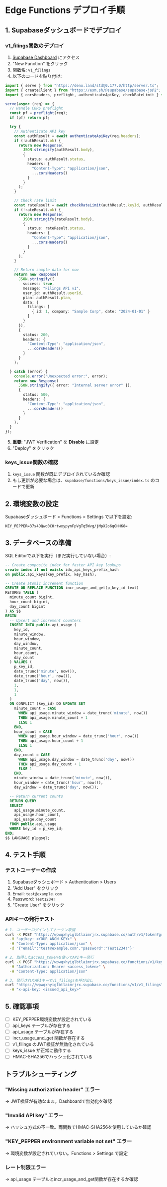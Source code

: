 # Edge Functions デプロイ手順

## 1. Supabaseダッシュボードでデプロイ

### v1_filings関数のデプロイ

1. [Supabase Dashboard](https://supabase.com/dashboard/project/wpwqxhyiglbtlaimrjrx/functions) にアクセス
2. "New Function" をクリック
3. 関数名: `v1_filings`
4. 以下のコードを貼り付け:

```typescript
import { serve } from "https://deno.land/std@0.177.0/http/server.ts";
import { createClient } from "https://esm.sh/@supabase/supabase-js@2";
import { corsHeaders, preflight, authenticateApiKey, checkRateLimit } from "../_shared/utils.ts";

serve(async (req) => {
  // Handle CORS preflight
  const pf = preflight(req);
  if (pf) return pf;

  try {
    // Authenticate API key
    const authResult = await authenticateApiKey(req.headers);
    if (!authResult.ok) {
      return new Response(
        JSON.stringify(authResult.body),
        { 
          status: authResult.status,
          headers: { 
            "Content-Type": "application/json",
            ...corsHeaders() 
          }
        }
      );
    }

    // Check rate limit
    const rateResult = await checkRateLimit(authResult.keyId, authResult.rateLimits);
    if (!rateResult.ok) {
      return new Response(
        JSON.stringify(rateResult.body),
        { 
          status: rateResult.status,
          headers: { 
            "Content-Type": "application/json",
            ...corsHeaders() 
          }
        }
      );
    }

    // Return sample data for now
    return new Response(
      JSON.stringify({
        success: true,
        message: "Filings API v1",
        user_id: authResult.userId,
        plan: authResult.plan,
        data: {
          filings: [
            { id: 1, company: "Sample Corp", date: "2024-01-01" }
          ]
        }
      }),
      { 
        status: 200,
        headers: { 
          "Content-Type": "application/json",
          ...corsHeaders() 
        }
      }
    );

  } catch (error) {
    console.error("Unexpected error:", error);
    return new Response(
      JSON.stringify({ error: "Internal server error" }),
      { 
        status: 500,
        headers: { 
          "Content-Type": "application/json",
          ...corsHeaders() 
        }
      }
    );
  }
});
```

5. **重要**: "JWT Verification" を **Disable** に設定
6. "Deploy" をクリック

### keys_issue関数の確認

1. `keys_issue` 関数が既にデプロイされているか確認
2. もし更新が必要な場合は、`supabase/functions/keys_issue/index.ts` のコードで更新

## 2. 環境変数の設定

Supabaseダッシュボード > Functions > Settings で以下を設定:

```
KEY_PEPPER=37s4DQwo0C0rtwxypynFpVgTq5Wvg/jMpX2o6qGHHK8=
```

## 3. データベースの準備

SQL Editorで以下を実行（まだ実行していない場合）:

```sql
-- Create composite index for faster API key lookups
create index if not exists idx_api_keys_prefix_hash 
on public.api_keys(key_prefix, key_hash);

-- Create atomic increment function
CREATE OR REPLACE FUNCTION incr_usage_and_get(p_key_id text)
RETURNS TABLE (
  minute_count bigint,
  hour_count bigint,
  day_count bigint
) AS $$
BEGIN
  -- Upsert and increment counters
  INSERT INTO public.api_usage (
    key_id,
    minute_window,
    hour_window,
    day_window,
    minute_count,
    hour_count,
    day_count
  ) VALUES (
    p_key_id,
    date_trunc('minute', now()),
    date_trunc('hour', now()),
    date_trunc('day', now()),
    1,
    1,
    1
  )
  ON CONFLICT (key_id) DO UPDATE SET
    minute_count = CASE 
      WHEN api_usage.minute_window = date_trunc('minute', now()) 
      THEN api_usage.minute_count + 1 
      ELSE 1 
    END,
    hour_count = CASE 
      WHEN api_usage.hour_window = date_trunc('hour', now()) 
      THEN api_usage.hour_count + 1 
      ELSE 1 
    END,
    day_count = CASE 
      WHEN api_usage.day_window = date_trunc('day', now()) 
      THEN api_usage.day_count + 1 
      ELSE 1 
    END,
    minute_window = date_trunc('minute', now()),
    hour_window = date_trunc('hour', now()),
    day_window = date_trunc('day', now());

  -- Return current counts
  RETURN QUERY
  SELECT 
    api_usage.minute_count,
    api_usage.hour_count,
    api_usage.day_count
  FROM public.api_usage
  WHERE key_id = p_key_id;
END;
$$ LANGUAGE plpgsql;
```

## 4. テスト手順

### テストユーザーの作成

1. Supabaseダッシュボード > Authentication > Users
2. "Add User" をクリック
3. Email: `test@example.com`
4. Password: `Test1234!`
5. "Create User" をクリック

### APIキーの発行テスト

```bash
# 1. ユーザーログインしてトークン取得
curl -X POST "https://wpwqxhyiglbtlaimrjrx.supabase.co/auth/v1/token?grant_type=password" \
  -H "apikey: <YOUR_ANON_KEY>" \
  -H "Content-Type: application/json" \
  -d '{"email":"test@example.com","password":"Test1234!"}'

# 2. 取得したaccess_tokenを使ってAPIキー発行
curl -X POST "https://wpwqxhyiglbtlaimrjrx.supabase.co/functions/v1/keys_issue" \
  -H "Authorization: Bearer <access_token>" \
  -H "Content-Type: application/json"

# 3. 発行されたAPIキーでv1_filingsを呼び出し
curl "https://wpwqxhyiglbtlaimrjrx.supabase.co/functions/v1/v1_filings" \
  -H "x-api-key: <issued_api_key>"
```

## 5. 確認事項

- [ ] KEY_PEPPER環境変数が設定されている
- [ ] api_keys テーブルが存在する
- [ ] api_usage テーブルが存在する
- [ ] incr_usage_and_get 関数が存在する
- [ ] v1_filings のJWT検証が無効化されている
- [ ] keys_issue が正常に動作する
- [ ] HMAC-SHA256でハッシュ化されている

## トラブルシューティング

### "Missing authorization header" エラー
→ JWT検証が有効なまま。Dashboardで無効化を確認

### "Invalid API key" エラー
→ ハッシュ方式の不一致。両関数でHMAC-SHA256を使用しているか確認

### "KEY_PEPPER environment variable not set" エラー
→ 環境変数が設定されていない。Functions > Settings で設定

### レート制限エラー
→ api_usage テーブルとincr_usage_and_get関数が存在するか確認